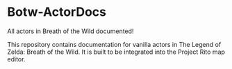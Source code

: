 # Botw-ActorDocs
All actors in Breath of the Wild documented!

This repository contains documentation for vanilla actors in The Legend of Zelda: Breath of the Wild.
It is built to be integrated into the Project Rito map editor.
